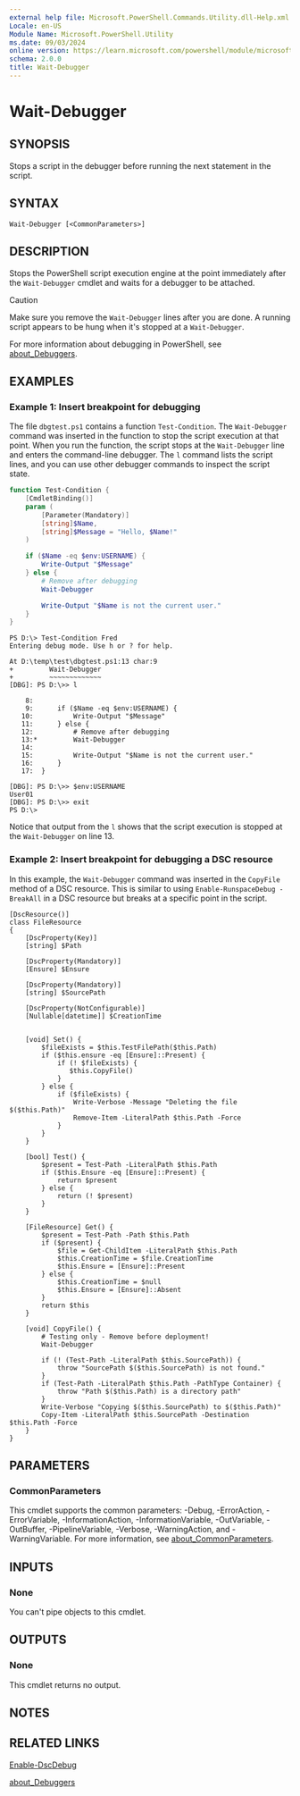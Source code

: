 ```yaml
---
external help file: Microsoft.PowerShell.Commands.Utility.dll-Help.xml
Locale: en-US
Module Name: Microsoft.PowerShell.Utility
ms.date: 09/03/2024
online version: https://learn.microsoft.com/powershell/module/microsoft.powershell.utility/wait-debugger?view=powershell-7.4&WT.mc_id=ps-gethelp
schema: 2.0.0
title: Wait-Debugger
---
```


# Wait-Debugger

## SYNOPSIS
Stops a script in the debugger before running the next statement in the script.

## SYNTAX

```
Wait-Debugger [<CommonParameters>]
```

## DESCRIPTION

Stops the PowerShell script execution engine at the point immediately after the `Wait-Debugger`
cmdlet and waits for a debugger to be attached.

> [!CAUTION]
> Make sure you remove the `Wait-Debugger` lines after you are done. A running script appears to be
> hung when it's stopped at a `Wait-Debugger`.

For more information about debugging in PowerShell, see
[about_Debuggers](/powershell/module/microsoft.powershell.core/about/about_debuggers).

## EXAMPLES

### Example 1: Insert breakpoint for debugging

The file `dbgtest.ps1` contains a function `Test-Condition`. The `Wait-Debugger` command was
inserted in the function to stop the script execution at that point. When you run the function, the
script stops at the `Wait-Debugger` line and enters the command-line debugger. The `l` command lists
the script lines, and you can use other debugger commands to inspect the script state.

```powershell
function Test-Condition {
    [CmdletBinding()]
    param (
        [Parameter(Mandatory)]
        [string]$Name,
        [string]$Message = "Hello, $Name!"
    )

    if ($Name -eq $env:USERNAME) {
        Write-Output "$Message"
    } else {
        # Remove after debugging
        Wait-Debugger

        Write-Output "$Name is not the current user."
    }
}
```

```
PS D:\> Test-Condition Fred
Entering debug mode. Use h or ? for help.

At D:\temp\test\dbgtest.ps1:13 char:9
+         Wait-Debugger
+         ~~~~~~~~~~~~~
[DBG]: PS D:\>> l

    8:
    9:      if ($Name -eq $env:USERNAME) {
   10:          Write-Output "$Message"
   11:      } else {
   12:          # Remove after debugging
   13:*         Wait-Debugger
   14:
   15:          Write-Output "$Name is not the current user."
   16:      }
   17:  }

[DBG]: PS D:\>> $env:USERNAME
User01
[DBG]: PS D:\>> exit
PS D:\>
```

Notice that output from the `l` shows that the script execution is stopped at the `Wait-Debugger` on
line 13.

### Example 2: Insert breakpoint for debugging a DSC resource

In this example, the `Wait-Debugger` command was inserted in the `CopyFile` method of a DSC
resource. This is similar to using `Enable-RunspaceDebug -BreakAll` in a DSC resource but breaks at
a specific point in the script.
```
[DscResource()]
class FileResource
{
    [DscProperty(Key)]
    [string] $Path

    [DscProperty(Mandatory)]
    [Ensure] $Ensure

    [DscProperty(Mandatory)]
    [string] $SourcePath

    [DscProperty(NotConfigurable)]
    [Nullable[datetime]] $CreationTime


    [void] Set() {
        $fileExists = $this.TestFilePath($this.Path)
        if ($this.ensure -eq [Ensure]::Present) {
            if (! $fileExists) {
               $this.CopyFile()
            }
        } else {
            if ($fileExists) {
                Write-Verbose -Message "Deleting the file $($this.Path)"
                Remove-Item -LiteralPath $this.Path -Force
            }
        }
    }

    [bool] Test() {
        $present = Test-Path -LiteralPath $this.Path
        if ($this.Ensure -eq [Ensure]::Present) {
            return $present
        } else {
            return (! $present)
        }
    }

    [FileResource] Get() {
        $present = Test-Path -Path $this.Path
        if ($present) {
            $file = Get-ChildItem -LiteralPath $this.Path
            $this.CreationTime = $file.CreationTime
            $this.Ensure = [Ensure]::Present
        } else {
            $this.CreationTime = $null
            $this.Ensure = [Ensure]::Absent
        }
        return $this
    }

    [void] CopyFile() {
        # Testing only - Remove before deployment!
        Wait-Debugger

        if (! (Test-Path -LiteralPath $this.SourcePath)) {
            throw "SourcePath $($this.SourcePath) is not found."
        }
        if (Test-Path -LiteralPath $this.Path -PathType Container) {
            throw "Path $($this.Path) is a directory path"
        }
        Write-Verbose "Copying $($this.SourcePath) to $($this.Path)"
        Copy-Item -LiteralPath $this.SourcePath -Destination $this.Path -Force
    }
}
```

## PARAMETERS

### CommonParameters

This cmdlet supports the common parameters: -Debug, -ErrorAction, -ErrorVariable,
-InformationAction, -InformationVariable, -OutVariable, -OutBuffer, -PipelineVariable, -Verbose,
-WarningAction, and -WarningVariable. For more information, see
[about_CommonParameters](../Microsoft.PowerShell.Core/About/about_CommonParameters.md).

## INPUTS

### None

You can't pipe objects to this cmdlet.

## OUTPUTS

### None

This cmdlet returns no output.

## NOTES

## RELATED LINKS

[Enable-DscDebug](/powershell/module/PSDesiredStateConfiguration/Enable-DscDebug)

[about_Debuggers](/powershell/module/microsoft.powershell.core/about/about_debuggers)
